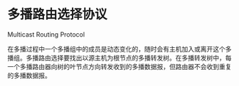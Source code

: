 # 多播路由选择协议

Multicast Routing Protocol

在多播过程中一个多播组中的成员是动态变化的，随时会有主机加入或离开这个多播组。多播路由选择要找出以源主机为根节点的多播转发树。在多播转发树中，每一个多播路由器向树的叶节点方向转发收到的多播数据报，但路由器不会收到重复的多播数据报。